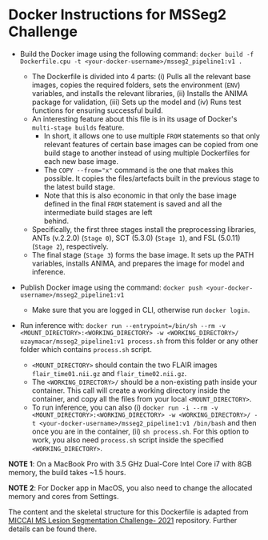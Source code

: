 # Docker Instructions for MSSeg2 Challenge

* Build the Docker image using the following command: `docker build -f Dockerfile.cpu -t <your-docker-username>/msseg2_pipeline1:v1 .`
  * The Dockerfile is divided into 4 parts: (i) Pulls all the relevant base images, copies the required folders, sets the environment (`ENV`) variables, 
 and installs the relevant libraries, (ii) Installs the ANIMA package for validation, (iii) Sets up the model and (iv) Runs test functions for ensuring successful
 build.
  * An interesting feature about this file is in its usage of Docker's `multi-stage builds` feature.
    * In short, it allows one to use multiple `FROM` statements so that only relevant features of certain base images can be copied from one build stage to another
instead of using multiple Dockerfiles for each new base image.
    * The `COPY --from="x"` command is the one that makes this possible. It copies the files/artefacts built in the previous stage to the latest build stage.
    * Note that this is also economic in that only the base image defined in the final `FROM` statement is saved and all the intermediate build stages are left  
    behind.
  * Specifically, the first three stages install the preprocessing libraries, ANTs (v.2.2.0) (`Stage 0`), SCT (5.3.0) (`Stage 1`), and FSL (5.0.11) (`Stage 2`), 
respectively.
  * The final stage (`Stage 3`) forms the base image. It sets up the PATH variables, installs ANIMA, and prepares the image for model and inference.

* Publish Docker image using the command: `docker push <your-docker-username>/msseg2_pipeline1:v1`
  * Make sure that you are logged in CLI, otherwise run `docker login`.

* Run inference with: `docker run --entrypoint=/bin/sh --rm -v <MOUNT_DIRECTORY>:<WORKING_DIRECTORY> -w <WORKING_DIRECTORY>/ uzaymacar/msseg2_pipeline1:v1 process.sh` from this folder or any other folder which contains `process.sh` script.
	* `<MOUNT_DIRECTORY>` should contain the two FLAIR images `flair_time01.nii.gz` and `flair_time02.nii.gz`.
	* The `<WORKING_DIRECTORY>/` should be a non-existing path inside your container. This call will create a working directory inside the container, and copy all the files from your local `<MOUNT_DIRECTORY>`.
	* To run inference, you can also (i) `docker run -i --rm -v <MOUNT_DIRECTORY>:<WORKING_DIRECTORY> -w <WORKING_DIRECTORY>/ -t <your-docker-username>/msseg2_pipeline1:v1 /bin/bash` and then once you are in the container, (ii) `sh process.sh`. For this option to work, you also need `process.sh` script inside the specified `<WORKING_DIRECTORY>`.

**NOTE 1**: On a MacBook Pro with 3.5 GHz Dual-Core Intel Core i7 with 8GB memory, the build takes ~1.5 hours. 

**NOTE 2**: For Docker app in MacOS, you also need to change the allocated memory and cores from Settings.

The content and the skeletal structure for this Dockerfile is adapted from [MICCAI MS Lesion Segmentation Challenge- 2021](https://gitlab.inria.fr/amasson/lesion-segmentation-challenge-miccai21/-/tree/master/example_method) repository.
Further details can be found there.
